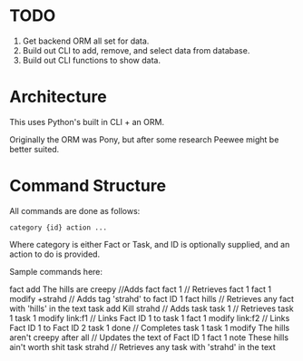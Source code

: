 # TODO

1. Get backend ORM all set for data.
2. Build out CLI to add, remove, and select data from database.
3. Build out CLI functions to show data.

# Architecture
This uses Python's built in CLI + an ORM.

Originally the ORM was Pony, but after some research Peewee might be better suited.

# Command Structure

All commands are done as follows:

`category {id} action ...`

Where category is either Fact or Task, and ID is optionally supplied, and an action to do is provided.

Sample commands here:

fact add The hills are creepy //Adds fact
fact 1 // Retrieves fact 1
fact 1 modify +strahd // Adds tag 'strahd' to fact ID 1
fact hills // Retrieves any fact with 'hills' in the text
task add Kill strahd // Adds task
task 1 // Retrieves task 1
task 1 modify link:f1 // Links Fact ID 1 to task 1
fact 1 modify link:f2 // Links Fact ID 1 to Fact ID 2
task 1 done // Completes task 1
task 1 modify The hills aren't creepy after all // Updates the text of Fact ID 1
fact 1 note These hills ain't worth shit
task strahd // Retrieves any task with 'strahd' in the text

